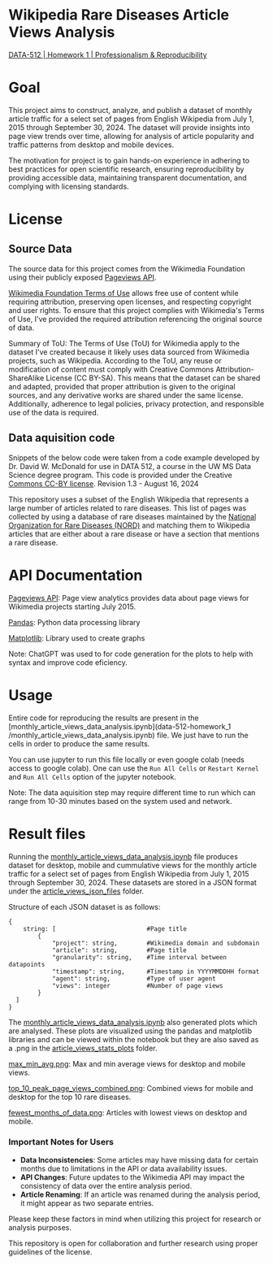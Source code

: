 # Wikipedia Rare Diseases Article Views Analysis

[DATA-512 | Homework 1 | Professionalism & Reproducibility](https://docs.google.com/document/d/1ovpmb9BXWrDVP1a-AKrT0E36XZC7N4n8-0iUfgQzKVg/edit)

# Goal

This project aims to construct, analyze, and publish a dataset of monthly article traffic for a select set of pages from English Wikipedia from July 1, 2015 through September 30, 2024. The dataset will provide insights into page view trends over time, allowing for analysis of article popularity and traffic patterns from desktop and mobile devices.

The motivation for project is to gain hands-on experience in adhering to best practices for open scientific research, ensuring reproducibility by providing accessible data, maintaining transparent documentation, and complying with licensing standards.

# License

## Source Data

The source data for this project comes from the Wikimedia Foundation using their publicly exposed [Pageviews API](https://doc.wikimedia.org/generated-data-platform/aqs/analytics-api/reference/page-views.html).

[Wikimedia Foundation Terms of Use](https://foundation.wikimedia.org/wiki/Policy:Terms_of_Use) allows free use of content while requiring attribution, preserving open licenses, and respecting copyright and user rights. To ensure that this project complies with Wikimedia's Terms of Use, I've provided the required attribution referencing the original source of data.

Summary of ToU:
The Terms of Use (ToU) for Wikimedia apply to the dataset I've created because it likely uses data sourced from Wikimedia projects, such as Wikipedia. According to the ToU, any reuse or modification of content must comply with Creative Commons Attribution-ShareAlike License (CC BY-SA). This means that the dataset can be shared and adapted, provided that proper attribution is given to the original sources, and any derivative works are shared under the same license. Additionally, adherence to legal policies, privacy protection, and responsible use of the data is required.

## Data aquisition code

Snippets of the below code were taken from a code example developed by Dr. David W. McDonald for use in DATA 512, a course in the UW MS Data Science degree program. This code is provided under the Creative [Commons CC-BY license](https://creativecommons.org/licenses/by/4.0/). Revision 1.3 - August 16, 2024

This repository uses a subset of the English Wikipedia that represents a large number of articles related to rare diseases. This list of pages was collected by using a database of rare diseases maintained by the [National Organization for Rare Diseases (NORD)](https://rarediseases.org) and matching them to Wikipedia articles that are either about a rare disease or have a section that mentions a rare disease.

# API Documentation

[Pageviews API](https://doc.wikimedia.org/generated-data-platform/aqs/analytics-api/reference/page-views.html): Page view analytics provides data about page views for Wikimedia projects starting July 2015.

[Pandas](https://pandas.pydata.org/docs/reference/index.html): Python data processing library

[Matplotlib](https://matplotlib.org/stable/api/index.html): Library used to create graphs

Note: ChatGPT was used to for code generation for the plots to help with syntax and improve code eficiency. 

# Usage

Entire code for reproducing the results are present in the [monthly_article_views_data_analysis.ipynb](data-512-homework_1 /monthly_article_views_data_analysis.ipynb) file.
We just have to run the cells in order to produce the same results.

You can use jupyter to run this file locally or even google colab (needs access to google colab). One can use the `Run All Cells` or `Restart Kernel` and `Run All Cells` option of the jupyter notebook.

Note: The data aquisition step may require different time to run which can range from 10-30 minutes based on the system used and network.

# Result files

Running the [monthly_article_views_data_analysis.ipynb](data-512-homework_1/monthly_article_views_data_analysis.ipynb) file produces dataset for desktop, mobile and cummulative views for the monthly article traffic for a select set of pages from English Wikipedia from July 1, 2015 through September 30, 2024. These datasets are stored in a JSON format under the [article_views_json_files](data-512-homework_1/article_views_json_files) folder.

Structure of each JSON dataset is as follows:

```
{
    string: [                         #Page title
        {
            "project": string,        #Wikimedia domain and subdomain
            "article": string,        #Page title
            "granularity": string,    #Time interval between datapoints
            "timestamp": string,      #Timestamp in YYYYMMDDHH format
            "agent": string,          #Type of user agent
            "views": integer          #Number of page views
        }
  ]
}
```

The [monthly_article_views_data_analysis.ipynb](data-512-homework_1/monthly_article_views_data_analysis.ipynb) also generated plots which are analysed. These plots are visualized using the pandas and matplotlib libraries and can be viewed within the notebook but they are also saved as a .png in the [article_views_stats_plots](data-512-homework_1/article_views_stats_plots) folder.

[max_min_avg.png](HCDS/data-512-homework_1/article_views_stats_plots/max_min_avg.png): Max and min average views for desktop and mobile views.

[top_10_peak_page_views_combined.png](HCDS/data-512-homework_1/article_views_stats_plots/top_10_peak_page_views_combined.png): Combined views for mobile and desktop for the top 10 rare diseases.

[fewest_months_of_data.png](HCDS/data-512-homework_1/article_views_stats_plots/fewest_months_of_data.png): Articles with lowest views on desktop and mobile.

### Important Notes for Users

-   **Data Inconsistencies**: Some articles may have missing data for certain months due to limitations in the API or data availability issues.
-   **API Changes**: Future updates to the Wikimedia API may impact the consistency of data over the entire analysis period.
-   **Article Renaming**: If an article was renamed during the analysis period, it might appear as two separate entries.

Please keep these factors in mind when utilizing this project for research or analysis purposes.

This repository is open for collaboration and further research using proper guidelines of the license.

